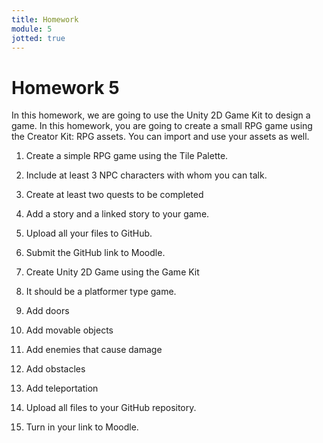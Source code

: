 ```yaml
---
title: Homework
module: 5
jotted: true
---
```


# Homework 5 

In this homework, we are going to use the Unity 2D Game Kit to design a game.
In this homework, you are going to create a small RPG game using the Creator Kit: RPG assets.  You can import and use your assets as well.

1. Create a simple RPG game using the Tile Palette.
2. Include at least 3 NPC characters with whom you can talk.
3. Create at least two quests to be completed
4. Add a story and a linked story to your game.
4. Upload all your files to GitHub.
5. Submit the GitHub link to Moodle.

1. Create Unity 2D Game using the Game Kit
2. It should be a platformer type game.
3. Add doors
4. Add movable objects
5. Add enemies that cause damage
6. Add obstacles
7. Add teleportation
8. Upload all files to your GitHub repository.
9. Turn in your link to Moodle.
